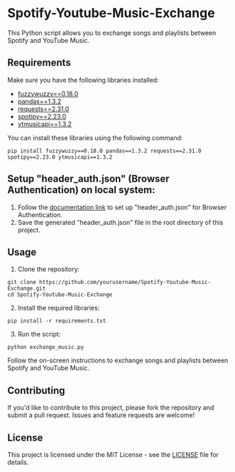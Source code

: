 <!DOCTYPE html>
<html lang="en">

<head>
  <meta charset="UTF-8">
  <meta name="viewport" content="width=device-width, initial-scale=1.0">
  <title>Spotify-Youtube-Music-Exchange</title>
</head>

<body>

  <h1>Spotify-Youtube-Music-Exchange</h1>

  <p>This Python script allows you to exchange songs and playlists between Spotify and YouTube Music.</p>

  <h2>Requirements</h2>

  <p>Make sure you have the following libraries installed:</p>

  <ul>
    <li><a href="https://pypi.org/project/fuzzywuzzy/" target="_blank">fuzzywuzzy==0.18.0</a></li>
    <li><a href="https://pandas.pydata.org/" target="_blank">pandas==1.3.2</a></li>
    <li><a href="https://docs.python-requests.org/en/master/" target="_blank">requests==2.31.0</a></li>
    <li><a href="https://spotipy.readthedocs.io/en/2.23.0/" target="_blank">spotipy==2.23.0</a></li>
    <li><a href="https://ytmusicapi.readthedocs.io/en/stable/" target="_blank">ytmusicapi==1.3.2</a></li>
  </ul>

  <p>You can install these libraries using the following command:</p>

  <pre><code>pip install fuzzywuzzy==0.18.0 pandas==1.3.2 requests==2.31.0 spotipy==2.23.0 ytmusicapi==1.3.2</code></pre>

  <h2>Setup "header_auth.json" (Browser Authentication) on local system:</h2>

  <ol>
    <li>Follow the <a href="https://ytmusicapi.readthedocs.io/en/stable/setup/browser.html" target="_blank">documentation link</a> to set up "header_auth.json" for Browser Authentication.</li>
    <li>Save the generated "header_auth.json" file in the root directory of this project.</li>
  </ol>

  <h2>Usage</h2>

  <ol>
    <li>Clone the repository:</li>
  </ol>

  <pre><code>git clone https://github.com/yourusername/Spotify-Youtube-Music-Exchange.git
cd Spotify-Youtube-Music-Exchange</code></pre>

  <ol start="2">
    <li>Install the required libraries:</li>
  </ol>

  <pre><code>pip install -r requirements.txt</code></pre>

  <ol start="3">
    <li>Run the script:</li>
  </ol>

  <pre><code>python exchange_music.py</code></pre>

  <p>Follow the on-screen instructions to exchange songs and playlists between Spotify and YouTube Music.</p>

  <h2>Contributing</h2>

  <p>If you'd like to contribute to this project, please fork the repository and submit a pull request. Issues and feature requests are welcome!</p>

  <h2>License</h2>

  <p>This project is licensed under the MIT License - see the <a href="LICENSE" target="_blank">LICENSE</a> file for details.</p>

</body>

</html>
